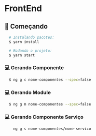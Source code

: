 # FrontEnd

## :rocket: Começando
``` bash
  # Instalando pacotes:
  $ yarn install

  # Rodando o projeto:
  $ yarn start
```

### :computer: Gerando Componente
```bash
  $ ng g c nome-componentes --spec=false
```

### :computer: Gerando Module
```bash
  $ ng g m nome-componentes --spec=false
```

### :computer: Gerando Componente Serviço
```bash
    ng g s nome-componentes/nome-servico
```
